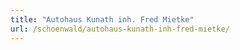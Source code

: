 ```yaml
---
title: "Autohaus Kunath inh. Fred Mietke"
url: /schoenwald/autohaus-kunath-inh-fred-mietke/
---
```

